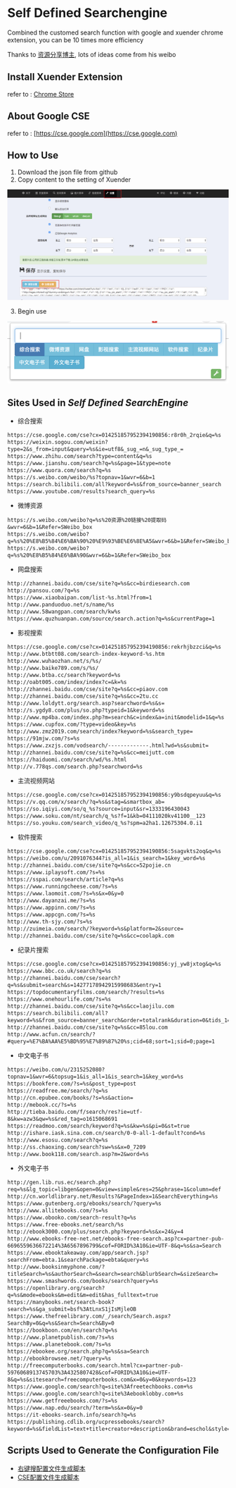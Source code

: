 # Self Defined Searchengine

Combined the customed search function with google and xuender chrome extension, you can be 10 times more efficiency

Thanks to [资源分享博主](https://weibo.com/u/2091076344), lots of ideas come from his weibo

## Install Xuender Extension

refer to : [Chrome Store](https://chrome.google.com/webstore/detail/context-menus/phlfmkfpmphogkomddckmggcfpmfchpn)

## About Google CSE

refer to : [https://cse.google.com](https://cse.google.com)

## How to Use

1. Download the json file from github
2. Copy content to the setting of Xuender  

![](./img/paste.png)

3. Begin use  

![](./img/begin.png)


## Sites Used in ***Self Defined SearchEngine***

- 综合搜索

```
https://cse.google.com/cse?cx=014251857952394190856:r8r0h_2rqie&q=%s
https://weixin.sogou.com/weixin?type=2&s_from=input&query=%s&ie=utf8&_sug_=n&_sug_type_=
https://www.zhihu.com/search?type=content&q=%s
https://www.jianshu.com/search?q=%s&page=1&type=note
https://www.quora.com/search?q=%s
https://s.weibo.com/weibo/%s?topnav=1&wvr=6&b=1
https://search.bilibili.com/all?keyword=%s&from_source=banner_search
https://www.youtube.com/results?search_query=%s
```

- 微博资源

```
https://s.weibo.com/weibo?q=%s%20资源%20链接%20提取码&wvr=6&b=1&Refer=SWeibo_box
https://s.weibo.com/weibo?q=%s%20%E8%B5%84%E6%BA%90%20%E9%93%BE%E6%8E%A5&wvr=6&b=1&Refer=SWeibo_box
https://s.weibo.com/weibo?q=%s%20%E8%B5%84%E6%BA%90&wvr=6&b=1&Refer=SWeibo_box
```

- 网盘搜索

```
http://zhannei.baidu.com/cse/site?q=%s&cc=birdiesearch.com
http://pansou.com/?q=%s
https://www.xiaobaipan.com/list-%s.html?from=1
http://www.panduoduo.net/s/name/%s
http://www.58wangpan.com/search/kw%s
https://www.quzhuanpan.com/source/search.action?q=%s&currentPage=1
```

- 影视搜索

```
https://cse.google.com/cse?cx=014251857952394190856:rekrhjbzzci&q=%s
http://www.btbtt08.com/search-index-keyword-%s.htm
http://www.wuhaozhan.net/s/%s/
http://www.baike789.com/s/%s/
http://www.btba.cc/search?keyword=%s
http://oabt005.com/index/index?c=&k=%s
http://zhannei.baidu.com/cse/site?q=%s&cc=piaov.com
http://zhannei.baidu.com/cse/site?q=%s&cc=2tu.cc
http://www.loldytt.org/search.asp?searchword=%s&s=
http://s.ygdy8.com/plus/so.php?typeid=1&keyword=%s
http://www.mp4ba.com/index.php?m=search&c=index&a=init&modelid=1&q=%s
https://www.cupfox.com/?type=video&key=%s
http://www.zmz2019.com/search/index?keyword=%s&search_type=
https://91mjw.com/?s=%s
https://www.zxzjs.com/vodsearch/-------------.html?wd=%s&submit=
http://zhannei.baidu.com/cse/site?q=%s&cc=meijutt.com
https://haiduomi.com/search/wd/%s.html
http://v.778qs.com/search.php?searchword=%s
```

- 主流视频网站

```
https://cse.google.com/cse?cx=014251857952394190856:y9bsdqpeyuu&q=%s
https://v.qq.com/x/search/?q=%s&stag=&smartbox_ab=
https://so.iqiyi.com/so/q_%s?source=input&sr=1333196430043
https://www.soku.com/nt/search/q_%s?f=1&kb=04111020kv41100__123
https://so.youku.com/search_video/q_%s?spm=a2ha1.12675304.0.i1
```

- 软件搜索

```
https://cse.google.com/cse?cx=014251857952394190856:5sagvkts2oq&q=%s
https://weibo.com/u/2091076344?is_all=1&is_search=1&key_word=%s
http://zhannei.baidu.com/cse/site?q=%s&cc=52pojie.cn
https://www.iplaysoft.com/?s=%s
https://sspai.com/search/article?q=%s
https://www.runningcheese.com/?s=%s
https://www.laomoit.com/?s=%s&x=0&y=0
http://www.dayanzai.me/?s=%s
https://www.appinn.com/?s=%s
https://www.appcgn.com/?s=%s
http://www.th-sjy.com/?s=%s
http://zuimeia.com/search/?keyword=%s&platform=2&source=
http://zhannei.baidu.com/cse/site?q=%s&cc=coolapk.com
```

- 纪录片搜索

```
https://cse.google.com/cse?cx=014251857952394190856:yj_yw8jxtog&q=%s
https://www.bbc.co.uk/search?q=%s
http://zhannei.baidu.com/cse/search?q=%s&submit=search&s=14277178942915998683&entry=1
https://topdocumentaryfilms.com/search/?results=%s
https://www.onehourlife.com/?s=%s
http://zhannei.baidu.com/cse/site?q=%s&cc=laojilu.com
https://search.bilibili.com/all?keyword=%s&from_source=banner_search&order=totalrank&duration=0&tids_1=177
http://zhannei.baidu.com/cse/site?q=%s&cc=85lou.com
http://www.acfun.cn/search/?#query=%E7%BA%AA%E5%BD%95%E7%89%87%20%s;cid=68;sort=1;sid=0;page=1
```

- 中文电子书

```
https://weibo.com/u/2315252080?topnav=1&wvr=6&topsug=1&is_all=1&is_search=1&key_word=%s
https://bookfere.com/?s=%s&post_type=post
https://readfree.me/search/?q=%s
http://cn.epubee.com/books/?s=%s&action=
http://mebook.cc/?s=%s
http://tieba.baidu.com/f/search/res?ie=utf-8&kw=azw3&qw=%s&red_tag=o1615068691
https://readmoo.com/search/keyword?q=%s&kw=%s&pi=0&st=true
http://ishare.iask.sina.com.cn/search/0-0-all-1-default?cond=%s
http://www.esosu.com/search?q=%s
http://ss.chaoxing.com/search?sw=%s&x=0_7209
http://www.book118.com/search.asp?m=2&word=%s
```

- 外文电子书

```
http://gen.lib.rus.ec/search.php?req=%s&lg_topic=libgen&open=0&view=simple&res=25&phrase=1&column=def
http://cn.worldlibrary.net/Results?&PageIndex=1&SearchEverything=%s
https://www.gutenberg.org/ebooks/search/?query=%s
http://www.allitebooks.com/?s=%s
https://www.obooko.com/search-result?q=%s
https://www.free-ebooks.net/search/%s
http://ebook3000.com/plus/search.php?keyword=%s&x=24&y=4
http://www.ebooks-free-net.net/ebooks-free-search.asp?cx=partner-pub-6696559636672214%3A6567896799&cof=FORID%3A10&ie=UTF-8&q=%s&sa=Search
https://www.ebooktakeaway.com/app/search.jsp?searchFrom=ebta.1&searchPackage=ebta&query=%s
http://www.booksinmyphone.com/?titleSearch=%s&authorSearch=&search=search&blurbSearch=&sizeSearch=
https://www.smashwords.com/books/search?query=%s
https://openlibrary.org/search?q=%s&mode=ebooks&m=edit&m=edit&has_fulltext=true
https://manybooks.net/search-book?search=%s&ga_submit=bsf%3AtLnxS1jIsMjleOB
https://www.thefreelibrary.com/_/search/Search.aspx?SearchBy=0&q=%s&Search=Search&By=0
https://bookboon.com/en/search?q=%s
http://www.planetpublish.com/?s=%s
https://www.planetebook.com/?s=%s
https://ebookee.org/search.php?q=%s&sa=Search
http://ebookbrowsee.net/?query=%s
http://freecomputerbooks.com/search.html?cx=partner-pub-5976068913745703%3A4325807428&cof=FORID%3A10&ie=UTF-8&q=%s&sitesearch=freecomputerbooks.com&x=0&y=0&keywords=123
https://www.google.com/search?q=site%3Afreetechbooks.com+%s
https://www.google.com/search?q=site%3Aebooklobby.com+%s
https://www.getfreeebooks.com/?s=%s
https://www.nap.edu/search/?term=%s&x=0&y=0
https://it-ebooks-search.info/search?q=%s
https://publishing.cdlib.org/ucpressebooks/search?keyword=%s&fieldList=text+title+creator+description&brand=eschol&style=eschol&smode=simple'
```
## Scripts Used to Generate the Configuration File

- [右键搜配置文件生成脚本](https://github.com/zzjjszh1/customed_searchengine/blob/master/scripts/google%20CSE%20%E9%85%8D%E7%BD%AE%E6%96%87%E4%BB%B6.py)
- [CSE配置文件生成脚本](https://github.com/zzjjszh1/customed_searchengine/blob/master/scripts/google%20CSE%20%E9%85%8D%E7%BD%AE%E6%96%87%E4%BB%B6.py)

